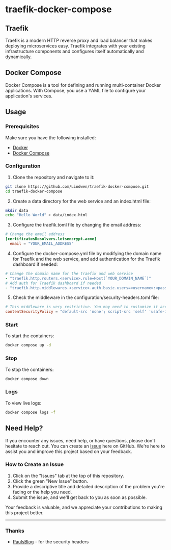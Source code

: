 # traefik-docker-compose

## Traefik

Traefik is a modern HTTP reverse proxy and load balancer that makes deploying microservices easy. Traefik integrates with your existing infrastructure components and configures itself automatically and dynamically.

## Docker Compose

Docker Compose is a tool for defining and running multi-container Docker applications. With Compose, you use a YAML file to configure your application's services.

## Usage

### Prerequisites

Make sure you have the following installed:

- [Docker](https://docs.docker.com/get-docker/)
- [Docker Compose](https://docs.docker.com/compose/install/)

### Configuration

1. Clone the repository and navigate to it:

```bash
git clone https://github.com/Lindwen/traefik-docker-compose.git
cd traefik-docker-compose
```

2. Create a data directory for the web service and an index.html file:

```bash
mkdir data
echo "Hello World" > data/index.html
```

3. Configure the traefik.toml file by changing the email address:

```toml
# Change the email address
[certificatesResolvers.letsencrypt.acme]
  email = "YOUR_EMAIL_ADDRESS"
```

4. Configure the docker-compose.yml file by modifying the domain name for Traefik and the web service, and add authentication for the Traefik dashboard if needed:

```yml
# Change the domain name for the traefik and web service
- "traefik.http.routers.<service>.rule=Host(`YOUR_DOMAIN_NAME`)"
# Add auth for Traefik dashboard if needed
- "traefik.http.middlewares.<service>.auth.basic.users=<username>:<password>"
```

5. Check the middleware in the configuration/security-headers.toml file:

```toml
# This middleware is very restrictive. You may need to customize it according to your needs, but it's a good starting point to secure your website and the Traefik dashboard.
contentSecurityPolicy = "default-src 'none'; script-src 'self' 'usafe-inline' https://traefik.github.io; connect-src 'self'; img-src 'self' data:; style-src 'self' 'unsafe-inline'; font-src 'self'; object-src 'none'; frame-ancestors 'none'; form-action 'none'; base-uri 'none';"
```

### Start

To start the containers:

```bash
docker compose up -d
```

### Stop

To stop the containers:

```bash
docker compose down
```

### Logs

To view live logs:

```bash
docker compose logs -f
```

## Need Help?

If you encounter any issues, need help, or have questions, please don't hesitate to reach out. You can create an [issue](https://github.com/Lindwen/traefik-docker-compose/issues/new) here on GitHub. We're here to assist you and improve this project based on your feedback.

### How to Create an Issue

1. Click on the "Issues" tab at the top of this repository.
2. Click the green "New Issue" button.
3. Provide a descriptive title and detailed description of the problem you're facing or the help you need.
4. Submit the issue, and we'll get back to you as soon as possible.

Your feedback is valuable, and we appreciate your contributions to making this project better.

---

### Thanks

* [PaulsBlog](https://www.paulsblog.dev/harden-your-website-with-traefik-and-security-headers/) - for the security headers